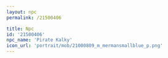 ```yaml
---
layout: npc
permalink: /21500406

title: Npc
id: '21500406'
npc_name: 'Pirate Kalky'
icon_url: 'portrait/mob/21000809_m_mermansmallblue_p.png'
---
```

